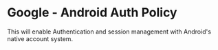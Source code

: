 # Google - Android Auth Policy

This will enable Authentication and session management with Android's native account system.

